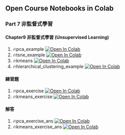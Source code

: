 ## Open Course Notebooks in Colab

### Part 7 非監督式學習
#### Chapter9 非監督式學習 (Unsupervised Learning)
1. 🔥pca_example [![Open In Colab](https://colab.research.google.com/assets/colab-badge.svg)](https://colab.research.google.com/github/TA-aiacademy/course_3.0/blob/ML/02_ML/part7/Chapter9/pca_example.ipynb)
2. 🔥tsne_example [![Open In Colab](https://colab.research.google.com/assets/colab-badge.svg)](https://colab.research.google.com/github/TA-aiacademy/course_3.0/blob/ML/02_ML/part7/Chapter9/tsne_example.ipynb)
3. 🔥kmeans [![Open In Colab](https://colab.research.google.com/assets/colab-badge.svg)](https://colab.research.google.com/github/TA-aiacademy/course_3.0/blob/ML/02_ML/part7/Chapter9/kmeans.ipynb)
4. 🔥hierarchical_clustering_example [![Open In Colab](https://colab.research.google.com/assets/colab-badge.svg)](https://colab.research.google.com/github/TA-aiacademy/course_3.0/blob/ML/02_ML/part7/Chapter9/hierarchical_clustering_example.ipynb)
#### 練習題
1. 🔥pca_exercise [![Open In Colab](https://colab.research.google.com/assets/colab-badge.svg)](https://colab.research.google.com/github/TA-aiacademy/course_3.0/blob/main/02_ML/part7/Chapter9/excercise/problems/pca_exercise.ipynb)
2. 🔥kmeans_exercise [![Open In Colab](https://colab.research.google.com/assets/colab-badge.svg)](https://colab.research.google.com/github/TA-aiacademy/course_3.0/blob/main/02_ML/part7/Chapter9/excercise/problems/kmeans_exercise.ipynb)
#### 解答
1. 🔥pca_exercise_ans [![Open In Colab](https://colab.research.google.com/assets/colab-badge.svg)](https://colab.research.google.com/github/TA-aiacademy/course_3.0/blob/main/02_ML/part7/Chapter9/excercise/answers/pca_exercise_ans.ipynb)
2. 🔥kmeans_exercise_ans [![Open In Colab](https://colab.research.google.com/assets/colab-badge.svg)](https://colab.research.google.com/github/TA-aiacademy/course_3.0/blob/main/02_ML/part7/Chapter9/excercise/answers/kmeans_exercise_ans.ipynb)
